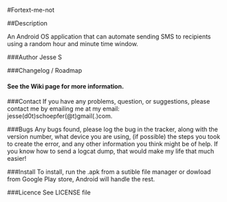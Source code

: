#Fortext-me-not

##Description

An Android OS application that can automate sending SMS to recipients using a random hour and minute time window.

###Author
Jesse S

###Changelog / Roadmap
#### See the Wiki page for more information.

###Contact
If you have any problems, question, or suggestions, please contact me by emailing me at my email: jesse(d0t)schoepfer(@t)gmail(.)com.

###Bugs
Any bugs found, please log the bug in the tracker, along with the version number, what device you are using, (if possible) the steps you took to create the error, and any other information you think might be of help. If you know how to send a logcat dump, that would make my life that much easier!

###Install
To install, run the .apk from a sutible file manager or dowload from Google Play store, Android will handle the rest.

###Licence
See LICENSE file
